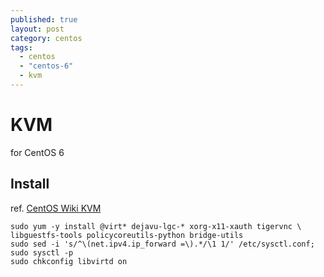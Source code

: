 ```yaml
---
published: true
layout: post
category: centos
tags: 
  - centos
  - "centos-6"
  - kvm
---
```


# KVM
for CentOS 6

## Install
ref. [CentOS Wiki KVM](http://wiki.centos.org/zh-tw/HowTos/KVM)

    sudo yum -y install @virt* dejavu-lgc-* xorg-x11-xauth tigervnc \
    libguestfs-tools policycoreutils-python bridge-utils
    sudo sed -i 's/^\(net.ipv4.ip_forward =\).*/\1 1/' /etc/sysctl.conf; sudo sysctl -p
    sudo chkconfig libvirtd on